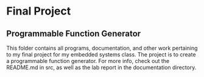 # Final Project
## Programmable Function Generator


This folder contains all programs, documentation, and other work pertaining to my final project for my embedded systems class. The project is to create a programmable function generator. For more info, check out the README.md in src, as well as the lab report in the documentation directory.
